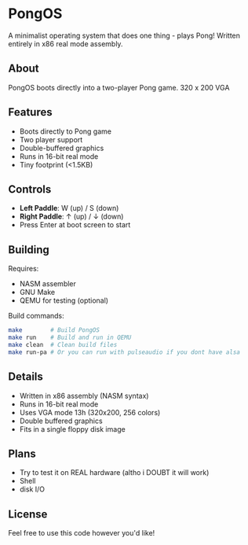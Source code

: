# PongOS
A minimalist operating system that does one thing - plays Pong! Written entirely in x86 real mode assembly.

## About
PongOS boots directly into a two-player Pong game. 320 x 200 VGA 

## Features
- Boots directly to Pong game
- Two player support
- Double-buffered graphics
- Runs in 16-bit real mode
- Tiny footprint (<1.5KB)

## Controls
- **Left Paddle**: W (up) / S (down)
- **Right Paddle**: ↑ (up) / ↓ (down)
- Press Enter at boot screen to start

## Building
Requires:
- NASM assembler
- GNU Make
- QEMU for testing (optional)

Build commands:
```bash
make        # Build PongOS
make run    # Build and run in QEMU
make clean  # Clean build files
make run-pa # Or you can run with pulseaudio if you dont have alsa
```

## Details
- Written in x86 assembly (NASM syntax)
- Runs in 16-bit real mode
- Uses VGA mode 13h (320x200, 256 colors)
- Double buffered graphics 
- Fits in a single floppy disk image

## Plans
- Try to test it on REAL hardware (altho i DOUBT it will work)
- Shell
- disk I/O

## License
Feel free to use this code however you'd like!

